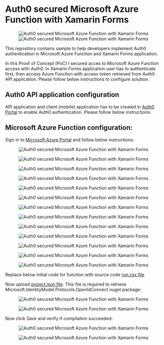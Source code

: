 
# Auth0 secured Microsoft Azure Function with Xamarin Forms
<p align="center">
<img src="https://github.com/Daniel-Krzyczkowski/MicrosoftAzure/blob/master/Auth0AzureFunction/images/XF3.PNG" alt="Auth0 secured Microsoft Azure Function with Xamarin Forms"/>
<br/>
<img src="https://github.com/Daniel-Krzyczkowski/MicrosoftAzure/blob/master/Auth0AzureFunction/images/AF3.PNG" alt="Auth0 secured Microsoft Azure Function with Xamarin Forms"/>
</p>

This repository contains sample to help developers implement Auth0 authentication in Microsoft Azure Function and Xamarin Forms application.

In this Proof of Concept (PoC) I secured acces to Microsoft Azure Function access with Auth0. In Xamarin Forms application user has to authenticate first, then access Azure Function with access token retrieved from Auth0 API application.
Please follow below instructions to configure solution:

## Auth0 API application configuration

API application and client (mobile) application has to be created in [Auth0 Portal](https://auth0.com) to enable Auth0 authentication. Please follow below instructions:



## Microsoft Azure Function configuration:

Sign in to [Microsoft Azure Portal](https://portal.azure.com) and follow below instructions:


<p align="center">
<img src="https://github.com/Daniel-Krzyczkowski/MicrosoftAzure/blob/master/Auth0AzureFunction/images/AF1.PNG" alt="Auth0 secured Microsoft Azure Function with Xamarin Forms"/>
</p>

<p align="center">
<img src="https://github.com/Daniel-Krzyczkowski/MicrosoftAzure/blob/master/Auth0AzureFunction/images/AF2.PNG" alt="Auth0 secured Microsoft Azure Function with Xamarin Forms"/>
</p>

<p align="center">
<img src="https://github.com/Daniel-Krzyczkowski/MicrosoftAzure/blob/master/Auth0AzureFunction/images/AF3.PNG" alt="Auth0 secured Microsoft Azure Function with Xamarin Forms"/>
</p>

<p align="center">
<img src="https://github.com/Daniel-Krzyczkowski/MicrosoftAzure/blob/master/Auth0AzureFunction/images/AF3.PNG" alt="Auth0 secured Microsoft Azure Function with Xamarin Forms"/>
</p>

<p align="center">
<img src="https://github.com/Daniel-Krzyczkowski/MicrosoftAzure/blob/master/Auth0AzureFunction/images/AF4.PNG" alt="Auth0 secured Microsoft Azure Function with Xamarin Forms"/>
</p>

<p align="center">
<img src="https://github.com/Daniel-Krzyczkowski/MicrosoftAzure/blob/master/Auth0AzureFunction/images/AF5.PNG" alt="Auth0 secured Microsoft Azure Function with Xamarin Forms"/>
</p>


<p align="center">
<img src="https://github.com/Daniel-Krzyczkowski/MicrosoftAzure/blob/master/Auth0AzureFunction/images/AF6.PNG" alt="Auth0 secured Microsoft Azure Function with Xamarin Forms"/>
</p>


<p align="center">
<img src="https://github.com/Daniel-Krzyczkowski/MicrosoftAzure/blob/master/Auth0AzureFunction/images/AF7.PNG" alt="Auth0 secured Microsoft Azure Function with Xamarin Forms"/>
</p>

<p align="center">
<img src="https://github.com/Daniel-Krzyczkowski/MicrosoftAzure/blob/master/Auth0AzureFunction/images/AF8.PNG" alt="Auth0 secured Microsoft Azure Function with Xamarin Forms"/>
</p>

<p align="center">
<img src="https://github.com/Daniel-Krzyczkowski/MicrosoftAzure/blob/master/Auth0AzureFunction/images/AF9.PNG" alt="Auth0 secured Microsoft Azure Function with Xamarin Forms"/>
</p>

<p align="center">
<img src="https://github.com/Daniel-Krzyczkowski/MicrosoftAzure/blob/master/Auth0AzureFunction/images/AF10.PNG" alt="Auth0 secured Microsoft Azure Function with Xamarin Forms"/>
</p>


<p align="center">
<img src="https://github.com/Daniel-Krzyczkowski/MicrosoftAzure/blob/master/Auth0AzureFunction/images/AF11.PNG" alt="Auth0 secured Microsoft Azure Function with Xamarin Forms"/>
</p>

<p align="center">
<img src="https://github.com/Daniel-Krzyczkowski/MicrosoftAzure/blob/master/Auth0AzureFunction/images/AF12.PNG" alt="Auth0 secured Microsoft Azure Function with Xamarin Forms"/>
</p>


Replace below initial code for function with source code [run.csx file](https://github.com/Daniel-Krzyczkowski/MicrosoftAzure/blob/master/Auth0AzureFunction/run.csx)

Now upload [project.json file](https://github.com/Daniel-Krzyczkowski/MicrosoftAzure/blob/master/Auth0AzureFunction/project.json). This file is required to retrieve Microsoft.IdentityModel.Protocols.OpenIdConnect nuget package:

<p align="center">
<img src="https://github.com/Daniel-Krzyczkowski/MicrosoftAzure/blob/master/Auth0AzureFunction/images/AF13.PNG" alt="Auth0 secured Microsoft Azure Function with Xamarin Forms"/>
</p>

<p align="center">
<img src="https://github.com/Daniel-Krzyczkowski/MicrosoftAzure/blob/master/Auth0AzureFunction/images/AF14.PNG" alt="Auth0 secured Microsoft Azure Function with Xamarin Forms"/>
</p>

Now click Save and verify if compilation succeeded:

<p align="center">
<img src="https://github.com/Daniel-Krzyczkowski/MicrosoftAzure/blob/master/Auth0AzureFunction/images/AF15.PNG" alt="Auth0 secured Microsoft Azure Function with Xamarin Forms"/>
</p>

<p align="center">
<img src="https://github.com/Daniel-Krzyczkowski/MicrosoftAzure/blob/master/Auth0AzureFunction/images/AF16.PNG" alt="Auth0 secured Microsoft Azure Function with Xamarin Forms"/>
</p>


